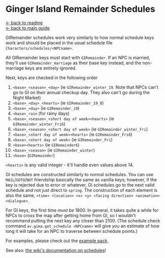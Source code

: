 ﻿Ginger Island Remainder Schedules
=================================

[← back to readme](../../README.md) <br/>
[← back to main guide](./README.MD)

GIRemainder schedules work very similarly to how normal schedule keys work and should be placed in the usual schedule file `Characters/schedules/<NPCname>`.

All GIRemainder keys must start with `GIRemainder`. If an NPC is married, they'll use `GIRemainder_marriage` as their base key instead, and the non-marriage keys are entirely ignored.

Next, keys are checked in the following order

1. `<base>_<season>_<day>` (ie `GIRemainder_winter_19`. Note that NPCs can't go to GI on their annual checkup day. They also can't go during the Night Market)
2. `<base>_<day>_<hearts>` (ie `GIRemainder_19_8`)
3. `<base>_<day>` (ie `GIRemainder_19`)
4. `<base>_rain` (for rainy days)
5. `<base>_<season>_<short day of week><hearts>` (ie `GIRemainder_winter_Fri6`)
6. `<base>_<season>_<short day of week>` (ie `GIRemainder_winter_Fri`)
7. `<base>_<short day of week><hearts>` (ie `GIRemainder_Fri6`)
8. `<base>_<short day of week>` (ie `GIRemainder_Fri`)
9. `<base><hearts>` (ie `GIRemainder6`)
10. `<base>_<season>` (ie `GIRemainder_winter`)
11. `<base>` (`GIRemainder`)

`<hearts>` is any valid integer - it'll handle even values above 14.

GI schedules are constructed similarly to normal schedules. You can use `MAIL`/`GOTO`/`NOT` friendship basically the same as vanilla keys; however, if the key is rejected due to error or whatever, GI schedules go to the next valid schedule and not just direct to `spring`. The construction of each element is also the same, `<time> <location> <x> <y> <facing direction> <animation> <dialogue>`.

For GI keys, the first time *must be* 1800. In general, it takes quite a while for NPCs to cross the map after getting home from GI, so I wouldn't recommend putting the next key any closer than 2100. (The schedule check command `av.gima.get_schedule <NPCname>` will give you an estimate of how long it will take for an NPC to traverse between schedule points.)

For examples, please check out the [example pack](https://github.com/atravita-mods/Ginger-Island-Mainland-Adjustments/blob/master/%5BCP%5D%20Ginger%20Island%20Mainland%20Adjustments/schedules.json).

See also: [the wiki's documentation on schedules](https://stardewvalleywiki.com/Modding:Schedule_data)!